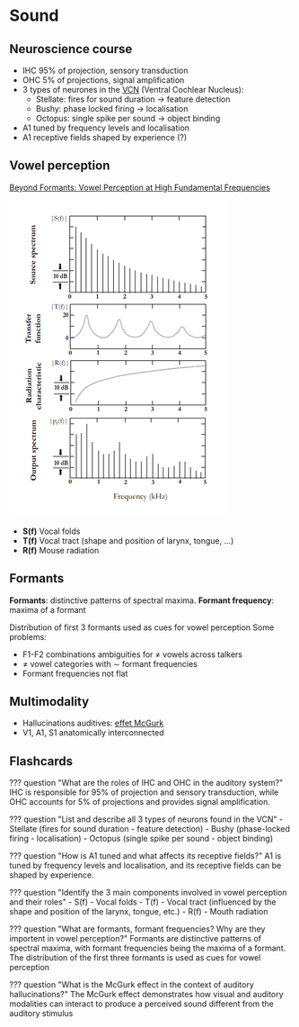 
# Sound

## Neuroscience course

- IHC 95% of projection, sensory transduction
- OHC 5% of projections, signal amplification
- 3 types of neurones in the [VCN](https://en.wikipedia.org/wiki/Cochlear_nucleus) (Ventral Cochlear Nucleus):
    - Stellate: fires for sound duration $\rightarrow$ feature detection
    - Bushy: phase locked firing $\rightarrow$ localisation
    - Octopus: single spike per sound  $\rightarrow$ object binding
- A1 tuned by frequency levels and localisation
- A1 receptive fields shaped by experience (?)

## Vowel perception

[Beyond Formants: Vowel Perception at High Fundamental Frequencies](https://www.zora.uzh.ch/id/eprint/147197/8/20173177.pdf)

![](fig/sound_source_filter.png)

- **S(f)** Vocal folds
- **T(f)** Vocal tract (shape and position of larynx, tongue, ...)
- **R(f)** Mouse radiation

## Formants

**Formants**: distinctive patterns of spectral maxima.
**Formant frequency**: maxima of a formant

Distribution of first 3 formants used as cues for vowel perception
Some problems:

- F1-F2 combinations ambiguities for $\ne$ vowels across talkers
- $\ne$ vowel categories with $\sim$ formant frequencies
- Formant frequencies not flat

## Multimodality

 - Hallucinations auditives: [effet McGurk](https://fr.wikipedia.org/wiki/Effet_McGurk)
 - V1, A1, S1 anatomically interconnected

## Flashcards
??? question "What are the roles of IHC and OHC in the auditory system?"
    IHC is responsible for 95% of projection and sensory transduction, while OHC accounts for 5% of projections and provides signal amplification.

??? question "List and describe all 3 types of neurons found in the VCN"
    - Stellate (fires for sound duration - feature detection)
    - Bushy (phase-locked firing - localisation)
    - Octopus (single spike per sound - object binding)

??? question "How is A1 tuned and what affects its receptive fields?"
    A1 is tuned by frequency levels and localisation, and its receptive fields can be shaped by experience.

??? question "Identify the 3 main components involved in vowel perception and their roles"
    - S(f) - Vocal folds
    - T(f) - Vocal tract (influenced by the shape and position of the larynx, tongue, etc.)
    - R(f) - Mouth radiation

??? question "What are formants, formant frequencies? Why are they importent in vowel perception?"
    Formants are distinctive patterns of spectral maxima, with formant frequencies being the maxima of a formant.
    The distribution of the first three formants is used as cues for vowel perception

??? question "What is the McGurk effect in the context of auditory hallucinations?"
    The McGurk effect demonstrates how visual and auditory modalities can interact to produce a perceived sound different from the auditory stimulus

